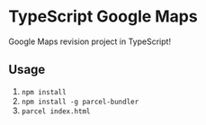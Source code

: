 # TypeScript Google Maps

Google Maps revision project in TypeScript!

## Usage 

1. `npm install`
2. `npm install -g parcel-bundler`
3. `parcel index.html`
